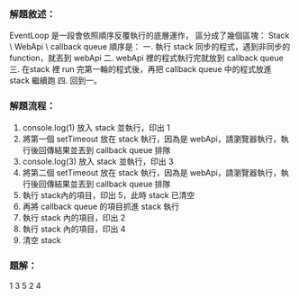 ### 解題敘述：
EventLoop 是一段會依照順序反覆執行的底層運作，
區分成了幾個區塊：
Stack \ WebApi \ callback queue
順序是：
一. 執行 stack 同步的程式，遇到非同步的 function，就丟到 webApi
二. webApi 裡的程式執行完就放到 callback queue 
三. 在stack 裡 run 完第一輪的程式後，再把 callback queue 中的程式放進 stack 繼續跑
四. 回到一。

### 解題流程：
1. console.log(1) 放入 stack 並執行，印出 1
2. 將第一個 setTimeout 放在 stack 執行，因為是 webApi，請瀏覽器執行，執行後回傳結果並丟到 callback queue 排隊
3. console.log(3) 放入 stack 並執行，印出 3
4. 將第二個 setTimeout 放在 stack 執行，因為是 webApi，請瀏覽器執行，執行後回傳結果並丟到 callback queue 排隊
5. 執行 stack內的項目，印出 5，此時 stack 已清空
6. 再將 callback queue 的項目抓進 stack 執行
7. 執行 stack 內的項目，印出 2
8. 執行 stack 內的項目，印出 4
9. 清空 stack

### 題解：
1
3
5
2
4

